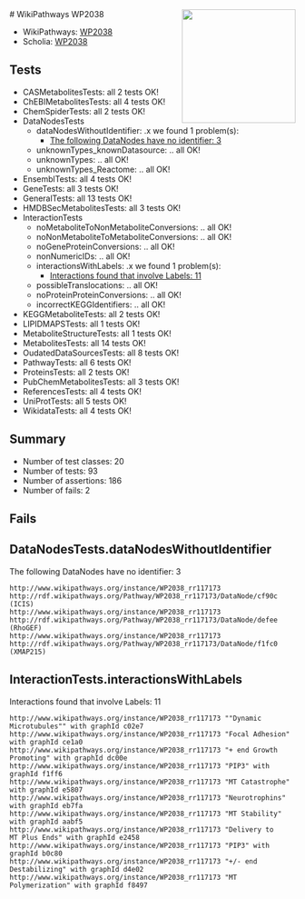 <img style="float: right; width: 200px" src="https://upload.wikimedia.org/wikipedia/commons/thumb/8/83/Wplogo_with_text_500.png/640px-Wplogo_with_text_500.png" />
# WikiPathways WP2038

* WikiPathways: [WP2038](https://wikipathways.org/pathways/WP2038)
* Scholia: [WP2038](https://scholia.toolforge.org/wikipathways/WP2038)
## Tests
* CASMetabolitesTests: all 2 tests OK!
* ChEBIMetabolitesTests: all 4 tests OK!
* ChemSpiderTests: all 2 tests OK!
* DataNodesTests
    * dataNodesWithoutIdentifier: .x we found 1 problem(s):
        * [The following DataNodes have no identifier: 3](#d2d32fa2)
    * unknownTypes_knownDatasource: .. all OK!
    * unknownTypes: .. all OK!
    * unknownTypes_Reactome: .. all OK!
* EnsemblTests: all 4 tests OK!
* GeneTests: all 3 tests OK!
* GeneralTests: all 13 tests OK!
* HMDBSecMetabolitesTests: all 3 tests OK!
* InteractionTests
    * noMetaboliteToNonMetaboliteConversions: .. all OK!
    * noNonMetaboliteToMetaboliteConversions: .. all OK!
    * noGeneProteinConversions: .. all OK!
    * nonNumericIDs: .. all OK!
    * interactionsWithLabels: .x we found 1 problem(s):
        * [Interactions found that involve Labels: 11](#fe97a8b9)
    * possibleTranslocations: .. all OK!
    * noProteinProteinConversions: .. all OK!
    * incorrectKEGGIdentifiers: .. all OK!
* KEGGMetaboliteTests: all 2 tests OK!
* LIPIDMAPSTests: all 1 tests OK!
* MetaboliteStructureTests: all 1 tests OK!
* MetabolitesTests: all 14 tests OK!
* OudatedDataSourcesTests: all 8 tests OK!
* PathwayTests: all 6 tests OK!
* ProteinsTests: all 2 tests OK!
* PubChemMetabolitesTests: all 3 tests OK!
* ReferencesTests: all 4 tests OK!
* UniProtTests: all 5 tests OK!
* WikidataTests: all 4 tests OK!


## Summary

* Number of test classes: 20
* Number of tests: 93
* Number of assertions: 186
* Number of fails: 2

## Fails

<a name="d2d32fa2" />

## DataNodesTests.dataNodesWithoutIdentifier

The following DataNodes have no identifier: 3
```
http://www.wikipathways.org/instance/WP2038_rr117173 http://rdf.wikipathways.org/Pathway/WP2038_rr117173/DataNode/cf90c (ICIS)
http://www.wikipathways.org/instance/WP2038_rr117173 http://rdf.wikipathways.org/Pathway/WP2038_rr117173/DataNode/defee (RhoGEF)
http://www.wikipathways.org/instance/WP2038_rr117173 http://rdf.wikipathways.org/Pathway/WP2038_rr117173/DataNode/f1fc0 (XMAP215)
```

<a name="fe97a8b9" />

## InteractionTests.interactionsWithLabels

Interactions found that involve Labels: 11
```
http://www.wikipathways.org/instance/WP2038_rr117173 ""Dynamic
Microtubules"" with graphId c02e7
http://www.wikipathways.org/instance/WP2038_rr117173 "Focal Adhesion" with graphId ce1a0
http://www.wikipathways.org/instance/WP2038_rr117173 "+ end Growth
Promoting" with graphId dc00e
http://www.wikipathways.org/instance/WP2038_rr117173 "PIP3" with graphId f1ff6
http://www.wikipathways.org/instance/WP2038_rr117173 "MT Catastrophe" with graphId e5807
http://www.wikipathways.org/instance/WP2038_rr117173 "Neurotrophins" with graphId eb7fa
http://www.wikipathways.org/instance/WP2038_rr117173 "MT Stability" with graphId aabf5
http://www.wikipathways.org/instance/WP2038_rr117173 "Delivery to
MT Plus Ends" with graphId e2458
http://www.wikipathways.org/instance/WP2038_rr117173 "PIP3" with graphId b0c80
http://www.wikipathways.org/instance/WP2038_rr117173 "+/- end
Destabilizing" with graphId d4e02
http://www.wikipathways.org/instance/WP2038_rr117173 "MT Polymerization" with graphId f8497
```

